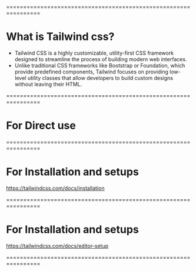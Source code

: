 
================================================================

# What is Tailwind css? 

- Tailwind CSS is a highly customizable, utility-first CSS framework designed to streamline the process of building modern web interfaces. 
- Unlike traditional CSS frameworks like Bootstrap or Foundation, which provide predefined components, Tailwind focuses on providing low-level utility classes that allow developers to build custom designs without leaving their HTML.

================================================================

# For Direct use 

  <script src="https://cdn.tailwindcss.com"></script>

================================================================

# For Installation and setups

https://tailwindcss.com/docs/installation 

================================================================

# For Installation and setups

https://tailwindcss.com/docs/editor-setup 

================================================================
